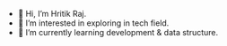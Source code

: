 - 👋 Hi, I’m Hritik Raj.
- 👀 I’m interested in exploring in tech field.
- 🌱 I’m currently learning development & data structure.
<!---
ritzraj-23/ritzraj-23 is a ✨ special ✨ repository because its `README.md` (this file) appears on your GitHub profile.
You can click the Preview link to take a look at your changes.
--->
